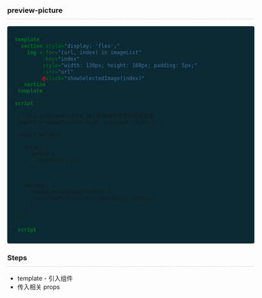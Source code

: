 <h3 style="border-bottom:1px dashed #ccc; width: 570px; padding-bottom: 10px;">preview-picture</h3>

<div style="background-color: #0c2a34; padding: 10px; border-radius: 4px;  width: 552px; overflow: scroll;">

```xml
<template>
  <section style="display: 'flex';">
    <img v-for="(url, index) in imageList"
          :key="index"
          style="width: 130px; height: 160px; padding: 5px;"
          :src="url"
          @click="showSelectedImage(index)">
  </section>
</template>

<script>

  // 引入 previewPicture 核心封装组件提供的调用方法
  import previewPicture from 'previewPicture.js';

  export default {

    data() {
      return {
        imageList: [],
      };
    },

    methods: {
      showSelectedImage(index) {
        previewPicture(this.imageList, index);
      },
    },
  };

</script>
```

</div>

<h3 style="border-bottom:1px dashed #ccc; width: 570px; padding-bottom: 10px;">Steps</h3>

- template - 引入组件
- 传入相关 props
